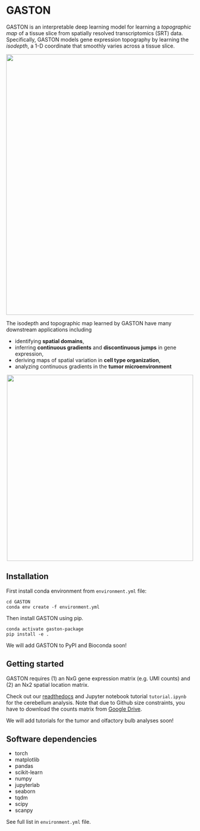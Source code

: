 # GASTON

GASTON is an interpretable deep learning model for learning a _topographic map_ of a tissue slice from spatially resolved transcriptomics (SRT) data. Specifically, GASTON models gene expression topography by learning the _isodepth_, a 1-D coordinate that smoothly varies across a tissue slice.

<p align="center">
<img src="https://github.com/raphael-group/GASTON/blob/main/imgs/gaston_figure-github.png?raw=true" height=700/>
</p>

The isodepth and topographic map learned by GASTON have many downstream applications including
* identifying **spatial domains**,
* inferring **continuous gradients** and **discontinuous jumps** in gene expression,
* deriving maps of spatial variation in **cell type organization**,
* analyzing continuous gradients in the **tumor microenvironment**

<p align="center">
  <img src="https://github.com/raphael-group/GASTON/blob/main/imgs/gaston_figure-github2.png?raw=true" height=500/>
</p>

## Installation
First install conda environment from `environment.yml` file:

```
cd GASTON
conda env create -f environment.yml
```

Then install GASTON using pip.

```
conda activate gaston-package
pip install -e .
```

We will add GASTON to PyPI and Bioconda soon!

## Getting started

GASTON requires (1) an NxG gene expression matrix (e.g. UMI counts) and (2) an Nx2 spatial location matrix. 

Check out our [readthedocs](https://gaston.readthedocs.io/en/latest/index.html) and Jupyter notebook tutorial `tutorial.ipynb` for the cerebellum analysis. Note that due to Github size constraints, you have to download the counts matrix from [Google Drive](https://drive.google.com/drive/folders/1GiibZwhpzlur8C1hNHa1g7I4jsc1Gmn7?usp=sharing). 

We will add tutorials for the tumor and olfactory bulb analyses soon!

## Software dependencies
* torch
* matplotlib
* pandas
* scikit-learn
* numpy
* jupyterlab
* seaborn
* tqdm
* scipy
* scanpy

See full list in `environment.yml` file.

